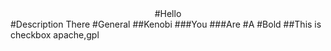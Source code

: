<center>#Hello</center>
#Description There
#General
##Kenobi
###You
###Are
#A
#Bold
##This is checkbox apache,gpl